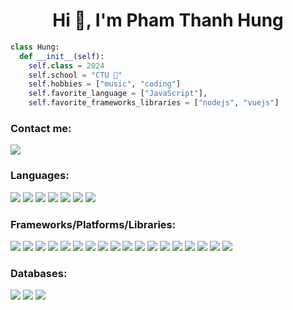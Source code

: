 <h1 align="center">Hi 👋, I'm Pham Thanh Hung</h1>

```python
class Hung:
  def __init__(self):
    self.class = 2024
    self.school = "CTU 🐘"
    self.hobbies = ["music", "coding"]
    self.favorite_language = ["JavaScript"],
    self.favorite_frameworks_libraries = ["nodejs", "vuejs"]
```

<h3>Contact me:</h3>
<a href=https://www.facebook.com/pth.ziz> <img src="https://img.shields.io/badge/Facebook-%231877F2.svg?style=for-the-badge&logo=Facebook&logoColor=white"> </a>

<h3>Languages:</h3>
<div display=""flex">
  <img src="https://img.shields.io/badge/html5-%23E34F26.svg?style=for-the-badge&logo=html5&logoColor=white">
  <img src="https://img.shields.io/badge/css3-%231572B6.svg?style=for-the-badge&logo=css3&logoColor=white">
  <img src="https://img.shields.io/badge/javascript-%23323330.svg?style=for-the-badge&logo=javascript&logoColor=%23F7DF1E">
  <img src="https://img.shields.io/badge/dart-%230175C2.svg?style=plastic&logo=dart&logoColor=white">
  <img src="https://img.shields.io/badge/java-%23ED8B00.svg?style=plastic&logo=openjdk&logoColor=white">
  <img src="https://img.shields.io/badge/php-%23777BB4.svg?style=plastic&logo=php&logoColor=white">
  <img src="https://img.shields.io/badge/python-3670A0?style=plastic&logo=python&logoColor=ffdd54">
</div>

<h3>Frameworks/Platforms/Libraries:</h3>
<div display=""flex">
  <img src="https://img.shields.io/badge/bootstrap-%23563D7C.svg?style=for-the-badge&logo=bootstrap&logoColor=white">
  <img src="https://img.shields.io/badge/express.js-%23404d59.svg?style=for-the-badge&logo=express&logoColor=%2361DAFB">
  <img src="https://img.shields.io/badge/materialui-%230081CB.svg?style=for-the-badge&logo=material-ui&logoColor=white">
  <img src="https://img.shields.io/badge/NPM-%23000000.svg?style=for-the-badge&logo=npm&logoColor=white">
  <img src="https://img.shields.io/badge/NODEMON-%23323330.svg?style=plastic&logo=nodemon&logoColor=%BBDEAD">
  <img src="https://img.shields.io/badge/node.js-6DA55F?style=for-the-badge&logo=node.js&logoColor=white">
  <img src="https://img.shields.io/badge/Flutter-%2302569B.svg?style=plastic&logo=Flutter&logoColor=white">
  <img src="https://img.shields.io/badge/vite-%23646CFF.svg?style=plastic&logo=vite&logoColor=white">
  <img src="https://img.shields.io/badge/styled--components-DB7093?style=for-the-badge&logo=styled-components&logoColor=white">
  <img src="https://img.shields.io/badge/vuejs-%2335495e.svg?style=for-the-badge&logo=vuedotjs&logoColor=%234FC08D">
  <img src="https://img.shields.io/badge/Postman-FF6C37?style=plastic&logo=postman&logoColor=white">
  <img src="https://img.shields.io/badge/jira-%230A0FFF.svg?style=plastic&logo=jira&logoColor=white">
  <img src="https://img.shields.io/badge/pandas-%23150458.svg?style=plastic&logo=pandas&logoColor=white">
  <img src="https://img.shields.io/badge/numpy-%23013243.svg?style=plastic&logo=numpy&logoColor=white">
  <img src="https://img.shields.io/badge/Matplotlib-%23ffffff.svg?style=plastic&logo=Matplotlib&logoColor=black">
  <img src="https://img.shields.io/badge/SciPy-%230C55A5.svg?style=plastic&logo=scipy&logoColor=%white">
  <img src="https://img.shields.io/badge/Canva-%2300C4CC.svg?style=plastic&logo=Canva&logoColor=white">
  <img src="https://img.shields.io/badge/figma-%23F24E1E.svg?style=plastic&logo=figma&logoColor=white">
</div>

<h3>Databases:</h3>
<div display=""flex">
  <img src="https://img.shields.io/badge/MongoDB-%234ea94b.svg?style=plastic&logo=mongodb&logoColor=white">
  <img src="https://img.shields.io/badge/mysql-%2300000f.svg?style=plastic&logo=mysql&logoColor=white">
  <img src="https://img.shields.io/badge/Firebase-039BE5?style=plastic&logo=Firebase&logoColor=white">
</div>
